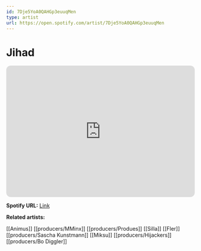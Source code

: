 ```yaml
---
id: 7Dje5YoA0QAHGp3euuqMen
type: artist
url: https://open.spotify.com/artist/7Dje5YoA0QAHGp3euuqMen
---
```

# Jihad

<iframe style="border-radius:12px" src="https://open.spotify.com/embed/artist/7Dje5YoA0QAHGp3euuqMen" width="100%" height="352" frameBorder="0" allowfullscreen="" allow="autoplay; clipboard-write; encrypted-media; fullscreen; picture-in-picture" loading="lazy"></iframe>

**Spotify URL:** [Link](https://open.spotify.com/artist/7Dje5YoA0QAHGp3euuqMen)

**Related artists:**

[[Animus]]
[[producers/MMinx]]
[[producers/Produes]]
[[Silla]]
[[Fler]]
[[producers/Sascha Kunstmann]]
[[Miksu]]
[[producers/Hijackers]]
[[producers/Bo Diggler]]
